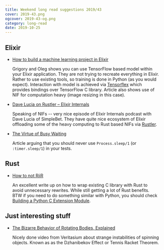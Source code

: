 ```yaml
---
title: Weekend long read suggestions 2019/43
cover: 2019-43.png
ogcover: 2019-43-og.png
category: long-read
date: 2019-10-25
---
```


## Elixir

- [How to build a machine learning project in Elixir](https://www.erlang-solutions.com/blog/how-to-build-a-machine-learning-project-in-elixir.html)

    Grigory and Oleg shows you can use TensorFlow based model within your Elixir application. They are not trying to recreate everything in Elixir. Rather to use existing tools, so training is done in Python (as you would expect). Interaction with model is achieved via [Tensorflex](https://github.com/anshuman23/tensorflex) which provides bindings over TensorFlow C library. Article also shows use of NIF for computation heavy (image resizing in this case).

- [Dave Lucia on Rustler – Elixir Internals](https://podcast.smartlogic.io/season-two-lucia)

    Speaking of NIFs -- very nice episode of Elixir Internals podcast with Dave Lucia of SimpleBet. They have quite nice ecosystem of Elixir offloading some of the heavy computing to Rust based NIFs via [Rustler](https://github.com/rusterlium/rustler).

- [The Virtue of Busy Waiting](https://well-ironed.com/articles/the-virtue-of-busy-waiting/)

    Article arguing that you should never use `Process.sleep/1` (or `:timer.sleep/1`) in your tests.

## Rust

- [How to not RiiR](http://adventures.michaelfbryan.com/posts/how-not-to-riir/)

    An excellent write up on how to wrap existing C library with Rust to avoid unnecessary rewrites. While still getting a lot of Rust benefits. BTW if you need to do something similar with Python, you should check [Building a Python C Extension Module](https://realpython.com/build-python-c-extension-module/).

## Just interesting stuff

- [The Bizarre Behavior of Rotating Bodies, Explained](https://www.youtube.com/watch?v=1VPfZ_XzisU)

    Nicely done video from Veritasium about strange instabilities of spinning objects. Known as as the Dzhanibekov Effect or Tennis Racket Theorem.
